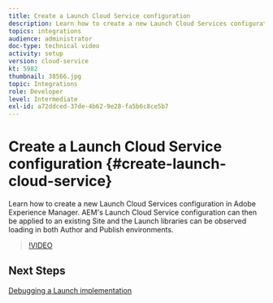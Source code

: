 ```yaml
---
title: Create a Launch Cloud Service configuration
description: Learn how to create a new Launch Cloud Services configuration. The Launch Cloud Service configuration can then be applied to an existing Site and the Launch libraries can be observed loading in both Author and Publish environments.
topics: integrations
audience: administrator
doc-type: technical video
activity: setup
version: cloud-service
kt: 5982
thumbnail: 38566.jpg
topic: Integrations
role: Developer
level: Intermediate
exl-id: a72ddced-37de-4b62-9e28-fa5b6c8ce5b7
---
```

# Create a Launch Cloud Service configuration {#create-launch-cloud-service}

Learn how to create a new Launch Cloud Services configuration in Adobe Experience Manager. AEM's Launch Cloud Service configuration can then be applied to an existing Site and the Launch libraries can be observed loading in both Author and Publish environments.

>[!VIDEO](https://video.tv.adobe.com/v/38566?quality=12&learn=on)

## Next Steps

[Debugging a Launch implementation](debug-launch-implementation.md)
